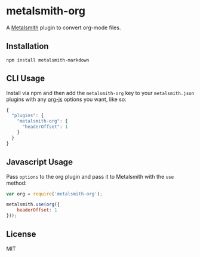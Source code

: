 # metalsmith-org

A [Metalsmith][1] plugin to convert org-mode files.

## Installation

```
npm install metalsmith-markdown
```

## CLI Usage

Install via npm and then add the `metalsmith-org` key to your `metalsmith.json` plugins with any [org-js][2] options you want, like so:

``` js
{
  "plugins": {
    "metalsmith-org": {
      "headerOffset": 1
    }
  }
}
```

## Javascript Usage

Pass `options` to the org plugin and pass it to Metalsmith with the `use` method:

``` js
var org = require('metalsmith-org');

metalsmith.use(org({
    headerOffset: 1
}));
```

## License

MIT

[1]: http://metalsmith.io
[2]: https://github.com/mooz/org-js.git "org-js"
